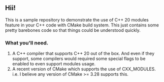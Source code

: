 ## Hii!
This is a sample repository to demonstrate the use of C++ 20 modules feature in your C++ code with CMake build system.
This just contains some pretty barebones code so that things could be understood quickly.

### What you'll need.
1. A C++ compiler that supports C++ 20 out of the box. And even if they support, some compilers would required some special flags to be enabled to even support modules usage.
2. A recent version of CMake which supports the use of CXX_MODULES. i.e. I believe any version of CMake >= 3.28 supports this.
